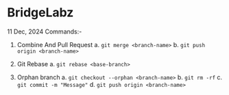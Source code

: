 # BridgeLabz

11 Dec, 2024
Commands:- 
1. Combine And Pull Request
a. `git merge <branch-name>`
b. `git push origin <branch-name>`

2. Git Rebase
a. `git rebase <base-branch>`

3. Orphan branch
a. `git checkout --orphan <branch-name>`
b. `git rm -rf`
c. `git commit -m "Message"`
d. `git push origin <branch-name>`
